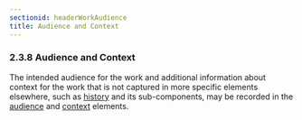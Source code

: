 ```yaml
---
sectionid: headerWorkAudience
title: Audience and Context
---
```



<h3 id="headerWorkAudience">
   <span class="headingNumber">2.3.8</span>
   <span class="head">Audience and Context</span>
</h3>


<span class="specList">
   
   <span class="specDesc"></span>
   
   <span class="specDesc"></span>
   
</span>


The intended audience for the work and additional information about context for the
work
that is not captured in more specific elements elsewhere, such as 
<a class="link_odd_elementSpec" href="/v3/elements/history">history</a> and its sub-components, may be recorded in the 
<a class="link_odd_elementSpec" href="/v3/elements/audience">audience</a> and 
<a class="link_odd_elementSpec" href="/v3/elements/context">context</a> elements.

